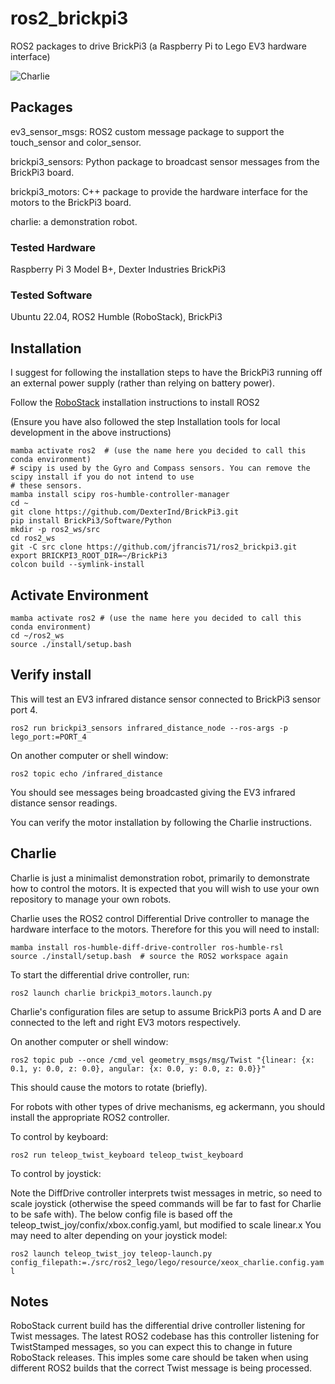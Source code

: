 # ros2_brickpi3
ROS2 packages to drive BrickPi3 (a Raspberry Pi to Lego EV3 hardware interface)

![Charlie](https://drive.google.com/uc?id=1HpBjWU5ElbmEphY0IHUyzJGjYCNfd94t&export=download)

## Packages

ev3_sensor_msgs: ROS2 custom message package to support the touch_sensor and color_sensor.

brickpi3_sensors: Python package to broadcast sensor messages from the BrickPi3 board.

brickpi3_motors: C++ package to provide the hardware interface for the motors to the BrickPi3 board.

charlie: a demonstration robot.

### Tested Hardware

Raspberry Pi 3 Model B+, Dexter Industries BrickPi3

### Tested Software

Ubuntu 22.04, ROS2 Humble (RoboStack), BrickPi3

## Installation

I suggest for following the installation steps to have the BrickPi3 running off an external power supply (rather than relying on battery power).

Follow the [RoboStack](https://robostack.github.io/GettingStarted.html) installation instructions to install ROS2

(Ensure you have also followed the step Installation tools for local development in the above instructions)

```
mamba activate ros2  # (use the name here you decided to call this conda environment)
# scipy is used by the Gyro and Compass sensors. You can remove the scipy install if you do not intend to use
# these sensors.
mamba install scipy ros-humble-controller-manager
cd ~
git clone https://github.com/DexterInd/BrickPi3.git
pip install BrickPi3/Software/Python
mkdir -p ros2_ws/src
cd ros2_ws
git -C src clone https://github.com/jfrancis71/ros2_brickpi3.git
export BRICKPI3_ROOT_DIR=~/BrickPi3
colcon build --symlink-install
```

## Activate Environment

```
mamba activate ros2 # (use the name here you decided to call this conda environment)
cd ~/ros2_ws
source ./install/setup.bash
```

## Verify install

This will test an EV3 infrared distance sensor connected to BrickPi3 sensor port 4.
```
ros2 run brickpi3_sensors infrared_distance_node --ros-args -p lego_port:=PORT_4
```
On another computer or shell window:
```
ros2 topic echo /infrared_distance
```
You should see messages being broadcasted giving the EV3 infrared distance sensor readings.

You can verify the motor installation by following the Charlie instructions.

## Charlie

Charlie is just a minimalist demonstration robot, primarily to demonstrate how to control the motors.
It is expected that you will wish to use your own repository to manage your own robots.

Charlie uses the ROS2 control Differential Drive controller to manage the hardware interface to the motors.
Therefore for this you will need to install:

```
mamba install ros-humble-diff-drive-controller ros-humble-rsl
source ./install/setup.bash  # source the ROS2 workspace again
```

To start the differential drive controller, run:
```
ros2 launch charlie brickpi3_motors.launch.py
```
Charlie's configuration files are setup to assume BrickPi3 ports A and D are connected to the left and right EV3 motors respectively.

On another computer or shell window:
```
ros2 topic pub --once /cmd_vel geometry_msgs/msg/Twist "{linear: {x: 0.1, y: 0.0, z: 0.0}, angular: {x: 0.0, y: 0.0, z: 0.0}}"
```
This should cause the motors to rotate (briefly).

For robots with other types of drive mechanisms, eg ackermann, you should install the appropriate ROS2 controller.

To control by keyboard:

```ros2 run teleop_twist_keyboard teleop_twist_keyboard```

To control by joystick:

Note the DiffDrive controller interprets twist messages in metric, so need to scale joystick (otherwise the speed commands will be far to fast for Charlie to be safe with). The below config file is based off the teleop_twist_joy/confix/xbox.config.yaml, but modified to scale linear.x
You may need to alter depending on your joystick model:

```ros2 launch teleop_twist_joy teleop-launch.py config_filepath:=./src/ros2_lego/lego/resource/xeox_charlie.config.yaml```

## Notes

RoboStack current build has the differential drive controller listening for Twist messages. The latest ROS2 codebase has this controller listening for TwistStamped messages, so you can expect this to change in future RoboStack releases. This imples some care should be taken when using different ROS2 builds that the correct Twist message is being processed.
